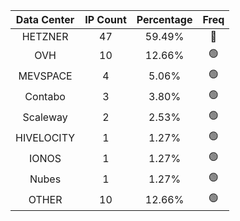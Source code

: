 | Data Center | IP Count | Percentage | Freq |
|:------------:|:--------:|:-----------:|:-----:|
| HETZNER | 47 | 59.49% | 🔴 |
| OVH | 10 | 12.66% | 🟢 |
| MEVSPACE | 4 | 5.06% | 🟢 |
| Contabo | 3 | 3.80% | 🟢 |
| Scaleway | 2 | 2.53% | 🟢 |
| HIVELOCITY | 1 | 1.27% | 🟢 |
| IONOS | 1 | 1.27% | 🟢 |
| Nubes | 1 | 1.27% | 🟢 |
| OTHER | 10 | 12.66% | 🟢 |